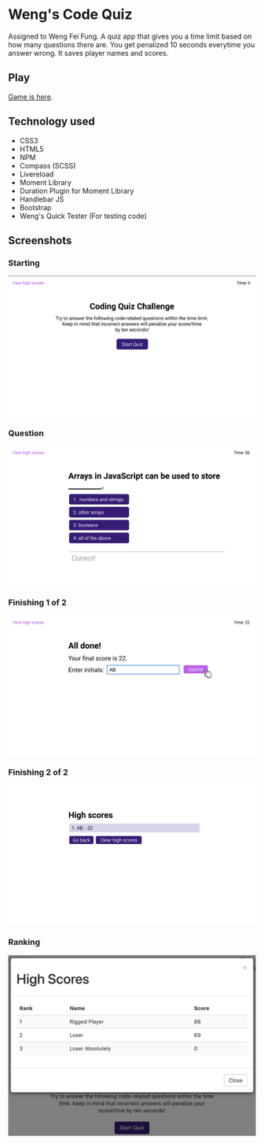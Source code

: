 Weng's Code Quiz
===
Assigned to Weng Fei Fung. A quiz app that gives you a time limit based on how many questions there are. You get penalized 10 seconds everytime you answer wrong. It saves player names and scores.

Play
---
[Game is here](//siphon880gh.github.io/ucla-code-quiz/).

Technology used
---
- CSS3
- HTML5
- NPM
- Compass (SCSS)
- Livereload
- Moment Library
- Duration Plugin for Moment Library
- Handlebar JS
- Bootstrap
- Weng's Quick Tester (For testing code)


Screenshots
---
### Starting
![Starting](README/1.png)

### Question
![Question](README/3.png)

### Finishing 1 of 2
![Question](README/5.png)

### Finishing 2 of 2
![Question](README/6.png)

### Ranking
![Ranking](README/rank-board.png)